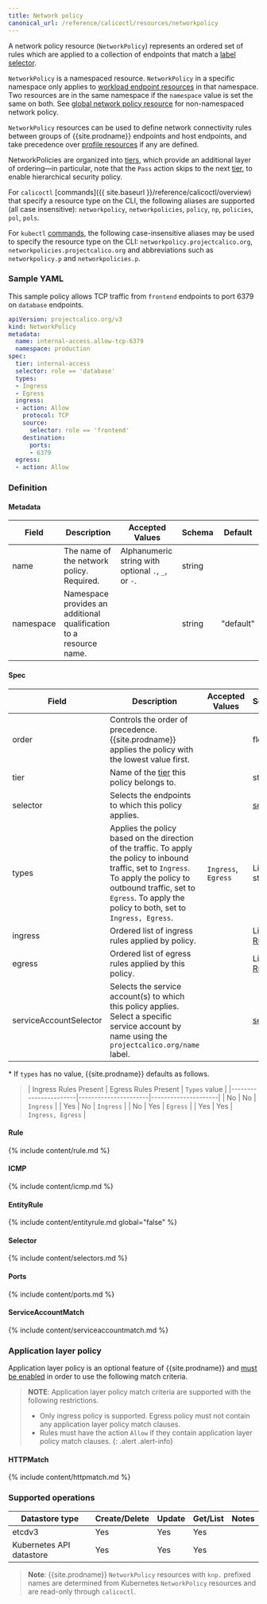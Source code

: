 ```yaml
---
title: Network policy
canonical_url: /reference/calicoctl/resources/networkpolicy
---
```


A network policy resource (`NetworkPolicy`) represents an ordered set of rules which are applied
to a collection of endpoints that match a [label selector](#selector).

`NetworkPolicy` is a namespaced resource. `NetworkPolicy` in a specific namespace
only applies to [workload endpoint resources]({{site.baseurl}}/reference/resources/workloadendpoint)
in that namespace. Two resources are in the same namespace if the `namespace`
value is set the same on both.
See [global network policy resource]({{site.baseurl}}/reference/resources/globalnetworkpolicy) for non-namespaced network policy.

`NetworkPolicy` resources can be used to define network connectivity rules between groups of {{site.prodname}} endpoints and host endpoints, and
take precedence over [profile resources]({{site.baseurl}}/reference/resources/profile) if any are defined.

NetworkPolicies are organized into [tiers]({{site.baseurl}}/reference/resources/tier), which provide an additional layer of ordering—in particular, note that the `Pass` action skips to the
next [tier]({{site.baseurl}}/reference/resources/tier), to enable hierarchical security policy.

For `calicoctl` [commands]({{ site.baseurl }}/reference/calicoctl/overview) that specify a resource type on the CLI, the following
aliases are supported (all case insensitive): `networkpolicy`, `networkpolicies`, `policy`, `np`, `policies`, `pol`, `pols`.

For `kubectl` [commands](https://kubernetes.io/docs/reference/kubectl/overview/), the following case-insensitive aliases
may be used to specify the resource type on the CLI:
`networkpolicy.projectcalico.org`, `networkpolicies.projectcalico.org` and abbreviations such as
`networkpolicy.p` and `networkpolicies.p`.

### Sample YAML

This sample policy allows TCP traffic from `frontend` endpoints to port 6379 on
`database` endpoints.

```yaml
apiVersion: projectcalico.org/v3
kind: NetworkPolicy
metadata:
  name: internal-access.allow-tcp-6379
  namespace: production
spec:
  tier: internal-access
  selector: role == 'database'
  types:
  - Ingress
  - Egress
  ingress:
  - action: Allow
    protocol: TCP
    source:
      selector: role == 'frontend'
    destination:
      ports:
      - 6379
  egress:
  - action: Allow
```

### Definition

#### Metadata

| Field     | Description                                                        | Accepted Values                                     | Schema | Default   |
|-----------|--------------------------------------------------------------------|-----------------------------------------------------|--------|-----------|
| name      | The name of the network policy. Required.                          | Alphanumeric string with optional `.`, `_`, or `-`. | string |           |
| namespace | Namespace provides an additional qualification to a resource name. |                                                     | string | "default" |


#### Spec

| Field    | Description                                                                                         | Accepted Values | Schema                | Default |
|----------|-----------------------------------------------------------------------------------------------------|-----------------|-----------------------|---------|
| order    | Controls the order of precedence. {{site.prodname}} applies the policy with the lowest value first. |                 | float                 |         |
| tier     | Name of the [tier]({{site.baseurl}}/reference/resources/tier) this policy belongs to.                                                   |                 | string                 |  `default` |
| selector | Selects the endpoints to which this policy applies.                                                 |                 | [selector](#selector) | all()   |
| types    | Applies the policy based on the direction of the traffic. To apply the policy to inbound traffic, set to `Ingress`. To apply the policy to outbound traffic, set to `Egress`. To apply the policy to both, set to `Ingress, Egress`. | `Ingress`, `Egress` | List of strings | Depends on presence of ingress/egress rules\* |
| ingress  | Ordered list of ingress rules applied by policy.                                                    |                 | List of [Rule](#rule) |         |
| egress   | Ordered list of egress rules applied by this policy.                                                |                 | List of [Rule](#rule) |         |
| serviceAccountSelector | Selects the service account(s) to which this policy applies. Select a specific service account by name using the `projectcalico.org/name` label.  |                 | [selector](#selector) | all()   |

\* If `types` has no value, {{site.prodname}} defaults as follows.

>| Ingress Rules Present | Egress Rules Present | `Types` value       |
 |-----------------------|----------------------|---------------------|
 | No                    | No                   | `Ingress`           |
 | Yes                   | No                   | `Ingress`           |
 | No                    | Yes                  | `Egress`            |
 | Yes                   | Yes                  | `Ingress, Egress`   |


#### Rule

{% include content/rule.md %}

#### ICMP

{% include content/icmp.md %}

#### EntityRule

{% include content/entityrule.md global="false" %}

#### Selector

{% include content/selectors.md %}

#### Ports

{% include content/ports.md %}

#### ServiceAccountMatch

{% include content/serviceaccountmatch.md %}

### Application layer policy

Application layer policy is an optional feature of {{site.prodname}} and
[must be enabled]({{site.baseurl}}/getting-started/kubernetes/installation/app-layer-policy)
in order to use the following match criteria.

> **NOTE**: Application layer policy match criteria are supported with the following restrictions.
>  * Only ingress policy is supported. Egress policy must not contain any application layer policy match clauses.
>  * Rules must have the action `Allow` if they contain application layer policy match clauses.
{: .alert .alert-info}

#### HTTPMatch

{% include content/httpmatch.md %}

### Supported operations

| Datastore type           | Create/Delete | Update | Get/List | Notes
|--------------------------|---------------|--------|----------|------
| etcdv3                   | Yes           | Yes    | Yes      |
| Kubernetes API datastore | Yes           | Yes    | Yes      |

> **Note**: {{site.prodname}} `NetworkPolicy` resources with `knp.` prefixed names are determined from Kubernetes `NetworkPolicy`
> resources and are read-only through `calicoctl`.
